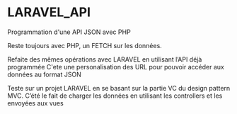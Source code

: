 # LARAVEL_API


Programmation d'une API JSON avec  PHP

Reste toujours avec PHP, un FETCH sur  les données.


Refaite des mêmes opérations avec LARAVEL  en utilisant l’API déjà programmée
C'ete une personalisation des URL pour pouvoir  accéder aux données au format JSON 

Teste sur un projet  LARAVEL en se basant sur la partie VC du design pattern MVC.
C’été le fait de charger les données en utilisant les controllers et les envoyées aux vues
